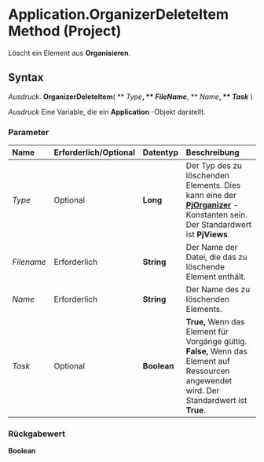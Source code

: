 
# Application.OrganizerDeleteItem Method (Project)

Löscht ein Element aus  **Organisieren**.


## Syntax

 _Ausdruck_. **OrganizerDeleteItem**( ** _Type_**, ** _FileName_**, ** _Name_**, ** _Task_** )

 _Ausdruck_ Eine Variable, die ein **Application** -Objekt darstellt.


### Parameter



|**Name**|**Erforderlich/Optional**|**Datentyp**|**Beschreibung**|
|:-----|:-----|:-----|:-----|
| _Type_|Optional|**Long**|Der Typ des zu löschenden Elements. Dies kann eine der  **[PjOrganizer](d176be88-4df9-3826-c806-f7f650fffb39.md)** -Konstanten sein. Der Standardwert ist **PjViews**.|
| _Filename_|Erforderlich|**String**|Der Name der Datei, die das zu löschende Element enthält.|
| _Name_|Erforderlich|**String**|Der Name des zu löschenden Elements.|
| _Task_|Optional|**Boolean**|**True,** Wenn das Element für Vorgänge gültig. **False,** Wenn das Element auf Ressourcen angewendet wird. Der Standardwert ist **True**.|

### Rückgabewert

 **Boolean**

